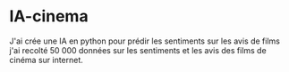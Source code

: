 # IA-cinema
J'ai crée une IA en python pour prédir les sentiments sur les avis de films 
j'ai recolté 50 000 données sur les sentiments et les avis des films de cinéma sur internet.

